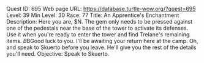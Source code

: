 Quest ID: 695
Web page URL: https://database.turtle-wow.org/?quest=695
Level: 39
Min Level: 30
Race: 77
Title: An Apprentice's Enchantment
Description: Here you are, $N. The gem only needs to be pressed against one of the pedestals near the base of the tower to activate its defenses. Use it when you're ready to enter the tower and find Trelane's remaining items. $B$BGood luck to you. I'll be awaiting your return here at the camp. Oh, and speak to Skuerto before you leave. He'll give you the rest of the details you'll need.
Objective: Speak to Skuerto.
